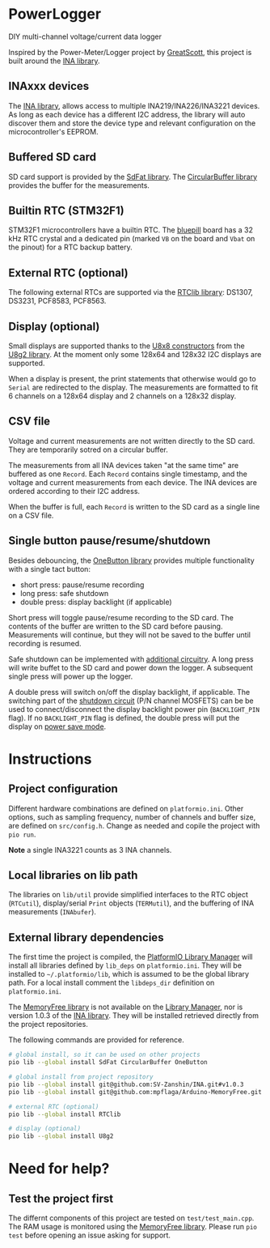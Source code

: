 # PowerLogger
DIY multi-channel voltage/current data logger

Inspired by the Power-Meter/Logger project by [GreatScott][],
this project is built around the [INA library][INAlib].

## INAxxx devices
The [INA library][INAlib], allows access to multiple INA219/INA226/INA3221 devices.
As long as each device has a different I2C address, the library will
auto discover them and store the device type and relevant configuration on the microcontroller's EEPROM.

## Buffered SD card
SD card support is provided by the [SdFat library][SdFat].
The [CircularBuffer library][Buffer] provides the buffer for the measurements.

## Builtin RTC (STM32F1)
STM32F1 microcontrollers have a builtin RTC.
The [bluepill][] board has a 32 kHz RTC crystal
and a dedicated pin (marked `VB` on the board and `Vbat` on the pinout)
for a RTC backup battery.

## External RTC (optional)
The following external RTCs are supported via the [RTClib library][RTClib]:
DS1307, DS3231, PCF8583, PCF8563.

## Display (optional)
Small displays are supported thanks to the [U8x8 constructors][U8x8]
from the [U8g2 library][U8g2]. At the moment only some 128x64 and 128x32 I2C
displays are supported.

When a display is present, the print statements that otherwise would go to
`Serial` are redirected to the display. The measurements are formatted
to fit 6 channels on a 128x64 display and 2 channels on a 128x32 display.

## CSV file
Voltage and current measurements are not written directly to the SD card.
They are temporarily sotred on a circular buffer.

The measurements from all INA devices taken "at the same time"
are buffered as one `Record`.
Each `Record` contains single timestamp, and the
voltage and current measurements from each device.
The INA devices are ordered according to their I2C address.

When the buffer is full, each `Record` is written to the SD card
as a single line on a CSV file.

## Single button pause/resume/shutdown
Besides debouncing, the [OneButton library][OneButton] provides
multiple functionality with a single tact button:
- short press: pause/resume recording
- long press: safe shutdown
- double press: display backlight (if applicable)

Short press will toggle pause/resume recording to the SD card.
The contents of the buffer are written to the SD card before pausing.
Measurements will continue, but they will not be saved to the buffer
until recording is resumed.

Safe shutdown can be implemented with [additional circuitry][softpower].
A long press will write buffet to the SD card and power down the logger.
A subsequent single press will power up the logger.

A double press will switch on/off the display backlight, if applicable.
The switching part of the [shutdown circuit][softpower] (P/N channel MOSFETS)
can be be used to connect/disconnect the display backlight power pin (`BACKLIGHT_PIN` flag).
If no `BACKLIGHT_PIN` flag is defined, the double press will put the display
on [power save mode][U8x8].

# Instructions

## Project configuration
Different hardware combinations are defined on `platformio.ini`.
Other options, such as sampling frequency, number of channels and buffer size,
are defined on  `src/config.h`. Change as needed and copile the project with `pio run`.

**Note** a single INA3221 counts as 3 INA channels.

## Local libraries on lib path
The libraries on `lib/util` provide simplified interfaces to the RTC object (`RTCutil`), display/serial `Print` objects (`TERMutil`), and the buffering of INA measurements (`INAbufer`).

## External library dependencies
The first time the project is compiled, the [PlatformIO Library Manager][piolib]
will install all libraries defined by `lib_deps` on  `platformio.ini`.
They will be installed to `~/.platformio/lib`, which is assumed to be the global library path.
For a local install comment the `libdeps_dir` definition on `platformio.ini`.

The [MemoryFree library][MemoryFree] is not available on the [Library Manager][piolib],
nor is version 1.0.3 of the [INA library][INAlib].
They will be installed retrieved directly from the project repositories.

The following commands are provided for reference.
```bash
# global install, so it can be used on other projects
pio lib --global install SdFat CircularBuffer OneButton

# global install from project repository
pio lib --global install git@github.com:SV-Zanshin/INA.git#v1.0.3
pio lib --global install git@github.com:mpflaga/Arduino-MemoryFree.git

# external RTC (optional)
pio lib --global install RTClib

# display (optional)
pio lib --global install U8g2
```

# Need for help?
## Test the project first
The differnt components of this project are tested on `test/test_main.cpp`.
The RAM usage is monitored using the [MemoryFree library][MemoryFree].
Please run `pio test` before opening an issue asking for support.

[GreatScott]: https://www.instructables.com/id/Make-Your-Own-Power-MeterLogger/
[bluepill]:   https://wiki.stm32duino.com/index.php?title=Blue_Pill
[softpower]:  http://www.mosaic-industries.com/embedded-systems/microcontroller-projects/electronic-circuits/push-button-switch-turn-on/microcontroller-latching-on-off

[piolib]:  http://docs.platformio.org/en/latest/librarymanager/index.html
[INAlib]:  https://github.com/SV-Zanshin/INA
[INAfork]: https://github.com/avaldebe/INA/tree/stm32f1
[SdFat]:   https://github.com/greiman/SdFat
[Buffer]:  https://github.com/rlogiacco/CircularBuffer
[OneButton]: https://github.com/mathertel/OneButton
[RTClib]:  https://github.com/adafruit/RTClib
[U8g2]:    https://github.com/olikraus/u8g2
[U8x8]:    https://github.com/olikraus/u8g2/wiki/u8x8reference
[MemoryFree]: https://github.com/mpflaga/Arduino-MemoryFree
